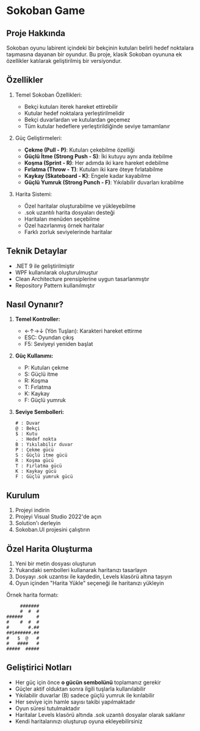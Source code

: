 # Sokoban Game

## Proje Hakkında
Sokoban oyunu labirent içindeki bir bekçinin kutuları belirli hedef noktalara taşımasına dayanan bir oyundur. Bu proje, klasik Sokoban oyununa ek özellikler katılarak geliştirilmiş bir versiyondur.

## Özellikler
1. Temel Sokoban Özellikleri:
   - Bekçi kutuları iterek hareket ettirebilir
   - Kutular hedef noktalara yerleştirilmelidir
   - Bekçi duvarlardan ve kutulardan geçemez
   - Tüm kutular hedeflere yerleştirildiğinde seviye tamamlanır

2. Güç Geliştirmeleri:
   - **Çekme (Pull - P)**: Kutuları çekebilme özelliği
   - **Güçlü İtme (Strong Push - S)**: İki kutuyu aynı anda itebilme
   - **Koşma (Sprint - R)**: Her adımda iki kare hareket edebilme
   - **Fırlatma (Throw - T)**: Kutuları iki kare öteye fırlatabilme
   - **Kaykay (Skateboard - K)**: Engele kadar kayabilme
   - **Güçlü Yumruk (Strong Punch - F)**: Yıkılabilir duvarları kırabilme
  
3. Harita Sistemi:
   - Özel haritalar oluşturabilme ve yükleyebilme
   - .sok uzantılı harita dosyaları desteği
   - Haritaları menüden seçebilme
   - Özel hazırlanmış örnek haritalar
   - Farklı zorluk seviyelerinde haritalar

## Teknik Detaylar
- .NET 9 ile geliştirilmiştir
- WPF kullanılarak oluşturulmuştur
- Clean Architecture prensiplerine uygun tasarlanmıştır
- Repository Pattern kullanılmıştır

## Nasıl Oynanır?
1. **Temel Kontroller:**
   - ←↑→↓ (Yön Tuşları): Karakteri hareket ettirme
   - ESC: Oyundan çıkış
   - F5: Seviyeyi yeniden başlat

2. **Güç Kullanımı:**
   - P: Kutuları çekme
   - S: Güçlü itme
   - R: Koşma
   - T: Fırlatma
   - K: Kaykay
   - F: Güçlü yumruk

3. **Seviye Sembolleri:**
   ```
   # : Duvar
   @ : Bekçi
   $ : Kutu
   . : Hedef nokta
   B : Yıkılabilir duvar
   P : Çekme gücü
   S : Güçlü itme gücü
   R : Koşma gücü
   T : Fırlatma gücü
   K : Kaykay gücü
   F : Güçlü yumruk gücü
   ```

## Kurulum
1. Projeyi indirin
2. Projeyi Visual Studio 2022'de açın
3. Solution'ı derleyin
4. Sokoban.UI projesini çalıştırın

## Özel Harita Oluşturma
1. Yeni bir metin dosyası oluşturun
2. Yukarıdaki sembolleri kullanarak haritanızı tasarlayın
3. Dosyayı .sok uzantısı ile kaydedin, Levels klasörü altına taşıyın
4. Oyun içinden "Harita Yükle" seçeneği ile haritanızı yükleyin

Örnek harita formatı:
```
     #######
     #  #  #
######     #
#    #  #  #
#       #.##
##$######.##
#   $  @   #
#   ####   #
#####  #####

```

## Geliştirici Notları
- Her güç için önce **o gücün sembolünü** toplamanız gerekir
- Güçler aktif olduktan sonra ilgili tuşlarla kullanılabilir
- Yıkılabilir duvarlar (B) sadece güçlü yumruk ile kırılabilir
- Her seviye için hamle sayısı takibi yapılmaktadır
- Oyun süresi tutulmaktadır
- Haritalar Levels klasörü altında .sok uzantılı dosyalar olarak saklanır
- Kendi haritalarınızı oluşturup oyuna ekleyebilirsiniz

